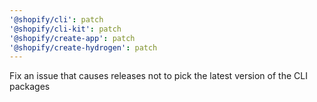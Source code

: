 ```yaml
---
'@shopify/cli': patch
'@shopify/cli-kit': patch
'@shopify/create-app': patch
'@shopify/create-hydrogen': patch
---
```


Fix an issue that causes releases not to pick the latest version of the CLI packages
